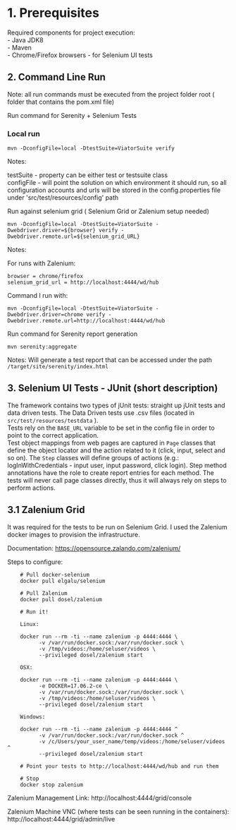 # 1. Prerequisites

Required components for project execution: <br>
	- Java JDK8<br>
	- Maven<br>
	- Chrome/Firefox browsers - for Selenium UI tests <br>

## 2. Command Line Run

Note: all run commands must be executed from the project folder root ( folder that contains the pom.xml file) <br>

Run command for Serenity + Selenium Tests <br>

### Local run

```
mvn -DconfigFile=local -DtestSuite=ViatorSuite verify
```
Notes:  <br>

testSuite - property can be either test or testsuite class <br>
configFile - will point the solution on which environment it should run, so all configuration accounts and urls will be stored in the config.properties file  under 'src/test/resources/config' path <br>


Run against selenium grid ( Selenium Grid or Zalenium setup needed)

```
mvn -DconfigFile=local -DtestSuite=ViatorSuite -Dwebdriver.driver=${browser} verify -Dwebdriver.remote.url=${selenium_grid_URL}
```
Notes:  <br>

For runs with Zalenium:  <br>
```
browser = chrome/firefox
selenium_grid_url = http://localhost:4444/wd/hub
```
Command I run with:<br>
```
mvn -DconfigFile=local -DtestSuite=ViatorSuite -Dwebdriver.driver=chrome verify -Dwebdriver.remote.url=http://localhost:4444/wd/hub
```


Run command for Serenity report generation <br>

```
mvn serenity:aggregate
```

Notes: Will generate a test report that can be accessed under the path ```/target/site/serenity/index.html``` <br>

## 3. Selenium UI Tests - JUnit (short description)

The framework contains two types of jUnit tests: straight up jUnit tests and data driven tests. The Data Driven tests use .csv files (located in ```src/test/resources/testdata``` ).<br>
Tests rely on the ```BASE_URL``` variable to be set in the config file in order to point to the correct application.<br>
Test object mappings from web pages are captured in ```Page``` classes that define the object locator and the action related to it (click, input, select and so on). The ```Step``` classes will define groups of actions (e.g.: logInWithCredentials - input user, input password, click login). Step method annotations have the role to create report entries for each method. The tests will never call page classes directly, thus it will always rely on steps to perform actions. 


## 3.1 Zalenium Grid 


It was required for the tests to be run on Selenium Grid.
I used the Zalenium docker images to provision the infrastructure.

Documentation: https://opensource.zalando.com/zalenium/

Steps to configure:

```
    # Pull docker-selenium
    docker pull elgalu/selenium
    
    # Pull Zalenium
    docker pull dosel/zalenium
    
    # Run it!

    Linux:

    docker run --rm -ti --name zalenium -p 4444:4444 \
          -v /var/run/docker.sock:/var/run/docker.sock \
          -v /tmp/videos:/home/seluser/videos \
          --privileged dosel/zalenium start

    OSX:

    docker run --rm -ti --name zalenium -p 4444:4444 \
          -e DOCKER=17.06.2-ce \
          -v /var/run/docker.sock:/var/run/docker.sock \
          -v /tmp/videos:/home/seluser/videos \
          --privileged dosel/zalenium start

    Windows:

    docker run --rm -ti --name zalenium -p 4444:4444 ^
          -v /var/run/docker.sock:/var/run/docker.sock ^
          -v /c/Users/your_user_name/temp/videos:/home/seluser/videos ^
          --privileged dosel/zalenium start
      
    # Point your tests to http://localhost:4444/wd/hub and run them

    # Stop
    docker stop zalenium
```

Zalenium Management Link: 
http://localhost:4444/grid/console

Zalenium Machine VNC (where tests can be seen running in the containers):
http://localhost:4444/grid/admin/live